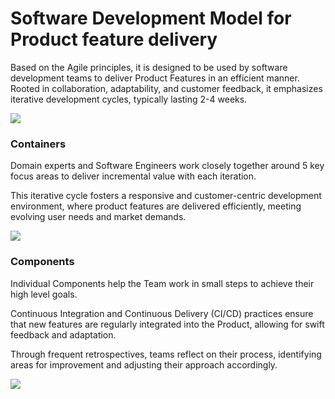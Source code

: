 # Software Development Model for Product feature delivery

Based on the Agile principles, it is designed to be used by software development teams to deliver Product Features in an
efficient manner. Rooted in collaboration, adaptability, and customer feedback, it emphasizes iterative development
cycles, typically lasting 2-4 weeks.

![](embed:Context)


### Containers

Domain experts and Software Engineers work closely together around 5 key focus areas to deliver incremental value with
each iteration.

This iterative cycle fosters a responsive and customer-centric development environment, where product features are
delivered efficiently, meeting evolving user needs and market demands.

![](embed:Containers)

### Components

Individual Components help the Team work in small steps to achieve their high level goals.

Continuous Integration and Continuous Delivery (CI/CD) practices ensure that new features are regularly integrated into
the Product, allowing for swift feedback and adaptation.

Through frequent retrospectives, teams reflect on their process, identifying areas for improvement
and adjusting their approach accordingly.

![](embed:Components)



